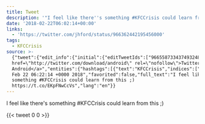 ```yaml
---
title: Tweet
description: '"I feel like there''s something #KFCCrisis could learn from this ;) "'
date: '2018-02-22T06:02:14+00:00'
links:
  - 'https://twitter.com/jhford/status/966362442195456000'
tags:
  - KFCCrisis
source: >-
  {"tweet":{"edit_info":{"initial":{"editTweetIds":["966558733437493248"],"editableUntil":"2018-02-22T07:22:14.501Z","editsRemaining":"5","isEditEligible":true}},"retweeted":false,"source":"<a
  href=\"http://twitter.com/download/android\" rel=\"nofollow\">Twitter for
  Android</a>","entities":{"hashtags":[{"text":"KFCCrisis","indices":["30","40"]}],"symbols":[],"user_mentions":[],"urls":[{"url":"https://t.co/EKpFNwCcVs","expanded_url":"https://twitter.com/jhford/status/966362442195456000","display_url":"twitter.com/jhford/status/…","indices":["66","89"]}]},"display_text_range":["0","89"],"favorite_count":"0","id_str":"966558733437493248","truncated":false,"retweet_count":"0","id":"966558733437493248","possibly_sensitive":false,"created_at":"Thu
  Feb 22 06:22:14 +0000 2018","favorited":false,"full_text":"I feel like there's
  something #KFCCrisis could learn from this ;)
  https://t.co/EKpFNwCcVs","lang":"en"}}
---
```

I feel like there's something #KFCCrisis could learn from this ;) 
    
{{< tweet 0 0 >}}
    
